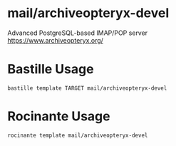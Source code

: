 # mail/archiveopteryx-devel
Advanced PostgreSQL-based IMAP/POP server
https://www.archiveopteryx.org/

# Bastille Usage
```shell
bastille template TARGET mail/archiveopteryx-devel
```

# Rocinante Usage
```shell
rocinante template mail/archiveopteryx-devel
```

